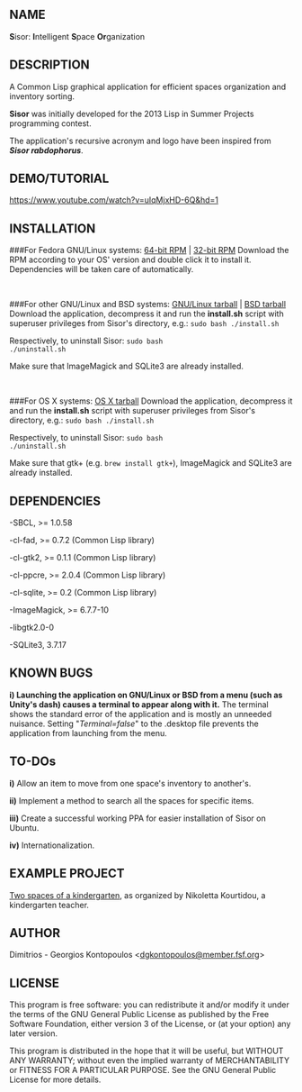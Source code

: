 ## NAME

<b>S</b>isor: <b>I</b>ntelligent <b>S</b>pace <b>Or</b>ganization

## DESCRIPTION

A Common Lisp graphical application for efficient spaces organization and inventory sorting.

<b>Sisor</b> was initially developed for the <a href="http://lispinsummerprojects.org/" style="text-decoration:none">2013 Lisp in Summer Projects programming contest</a>.

The application's <a href="http://en.wikipedia.org/wiki/Recursive_acronym#Computer-related_examples" style="text-decoration:none">recursive acronym</a> and logo have been inspired from <b><i><a href="http://en.wikipedia.org/wiki/Sisor" style="text-decoration:none">Sisor rabdophorus</a></i></b>.

## DEMO/TUTORIAL

https://www.youtube.com/watch?v=uIqMjxHD-6Q&hd=1

## INSTALLATION

###For Fedora GNU/Linux systems: <a href="https://github.com/dgkontopoulos/Sisor/releases/download/1.0/sisor-1.000.x86_64.rpm">64-bit RPM</a> | <a href="https://github.com/dgkontopoulos/Sisor/releases/download/1.0/sisor-1.000.i686.rpm">32-bit RPM</a>
Download the RPM according to your OS' version and double click it to install it. Dependencies will be taken care of automatically.

<br>

###For other GNU/Linux and BSD systems: <a href="https://github.com/dgkontopoulos/Sisor/releases/download/1.0/sisor_1.000_GNU_Linux.tar.gz">GNU/Linux tarball</a> | <a href="https://github.com/dgkontopoulos/Sisor/releases/download/1.0/sisor_1.000_BSD.tar.gz">BSD tarball</a>
Download the application, decompress it and run the <b>install.sh</b> script with superuser privileges from Sisor's directory, e.g.:
<code>sudo bash ./install.sh</code>

Respectively, to uninstall Sisor:
<code>sudo bash ./uninstall.sh</code>

Make sure that ImageMagick and SQLite3 are already installed.

<br>

###For OS X systems: <a href="https://github.com/dgkontopoulos/Sisor/releases/download/1.0/sisor_1.000_OS_X.tar.gz">OS X tarball</a>
Download the application, decompress it and run the <b>install.sh</b> script with superuser privileges from Sisor's directory, e.g.:
<code>sudo bash ./install.sh</code>

Respectively, to uninstall Sisor:
<code>sudo bash ./uninstall.sh</code>

Make sure that gtk+ (e.g. <code>brew install gtk+</code>), ImageMagick and SQLite3 are already installed.

## DEPENDENCIES

\-<a href="http://www.sbcl.org/" style="text-decoration:none">SBCL</a>, >= 1.0.58

\-<a href="http://weitz.de/cl-fad/" style="text-decoration:none">cl-fad</a>, >= 0.7.2 (Common Lisp library)

\-<a href="http://www.cliki.net/cl-gtk2" style="text-decoration:none">cl-gtk2</a>, >= 0.1.1 (Common Lisp library)

\-<a href="http://weitz.de/cl-ppcre/" style="text-decoration:none">cl-ppcre</a>, >= 2.0.4 (Common Lisp library)

\-<a href="http://common-lisp.net/project/cl-sqlite/" style="text-decoration:none">cl-sqlite</a>, >= 0.2 (Common Lisp library)

\-<a href="http://www.imagemagick.org/" style="text-decoration:none">ImageMagick</a>, >= 6.7.7-10

\-libgtk2.0-0

\-<a href="https://www.sqlite.org/" style="text-decoration:none">SQLite3</a>, 3.7.17

## KNOWN BUGS

<b>i) <a href="https://github.com/dgkontopoulos/Sisor/issues/1" style="text-decoration:none">Launching the application on GNU/Linux or BSD from a menu (such as Unity's dash) causes a terminal to appear along with it.</a></b> The terminal shows the standard error of the application and is mostly an unneeded nuisance. Setting "<i>Terminal=false</i>" to the .desktop file prevents the application from launching from the menu.

## TO-DOs

<b>i)</b> Allow an item to move from one space's inventory to another's.

<b>ii)</b> Implement a method to search all the spaces for specific items.

<b>iii)</b> Create a successful working PPA for easier installation of Sisor on Ubuntu.

<b>iv)</b> Internationalization.

## EXAMPLE PROJECT

<a href="http://dgkontopoulos.github.io/Sisor/kindergarten.tar.gz">Two spaces of a kindergarten</a>, as organized by Nikoletta Kourtidou, a kindergarten teacher.

## AUTHOR

Dimitrios - Georgios Kontopoulos <<dgkontopoulos@member.fsf.org>>

## LICENSE

This program is free software: you can redistribute it and/or modify
it under the terms of the GNU General Public License as
published by the Free Software Foundation, either version 3 of the
License, or (at your option) any later version.

This program is distributed in the hope that it will be useful,
but WITHOUT ANY WARRANTY; without even the implied warranty of
MERCHANTABILITY or FITNESS FOR A PARTICULAR PURPOSE.  See the
<a href="https://www.gnu.org/copyleft/gpl.html" style="text-decoration:none">GNU General Public License</a> for more details.

